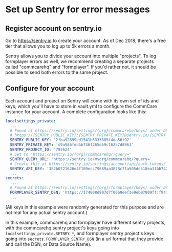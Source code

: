 # Set up Sentry for error messages

## Register account on sentry.io

Go to https://sentry.io to create your account.
As of Dec 2018, there's a free tier that allows you to log up to 5k errors a month. 

Sentry allows you to divide your account into multiple "projects".
To log formplayer errors as well, we recommend creating a separate projects
called "commcarehq" and "formplayer". If you'd rather not, it should be possible
to send both errors to the same project.

## Configure for your account
Each account and project on Sentry will come with its own set of
ids and keys, which you'll have to store in vault.yml to configure
the CommCare instance for your account. A complete configuration looks like this:

```yaml
localsettings_private:
  ...
  # Found at https://sentry.io/settings/{org}/commcarehq/keys/ under DSN (Deprecated)
  # https://{SENTRY_PUBLIC_KEY}:{SENTRY_PRIVATE_KEY}@sentry.io/{SENTRY_PROJECT_ID}
  SENTRY_PUBLIC_KEY: '2fba92899ed1541b5333885f4da56f92'
  SENTRY_PRIVATE_KEY: 'c9a986fed5b746f265d69c16257d8961'
  SENTRY_PROJECT_ID: '793624'
  # Set to 'https://sentry.io/{org}/commcarehq/?query='
  SENTRY_QUERY_URL: 'https://sentry.io/myorg/commcarehq/?query='
  # Create this at https://sentry.io/settings/account/api/auth-tokens/
  SENTRY_API_KEY: '382b0721626e4f109ecc79689aa3878c7fa905dd518ea316b742eeeb696f9638'
  ...
secrets:
  ...
  # Found at https://sentry.io/settings/{org}/formplayer/keys/ under DSN (Deprecated)
  FORMPLAYER_SENTRY_DSN: 'https://174808d807d7f00b9eef3e9eb07909ff:f94747f5def308ff266d2b411bef0994@sentry.io/262831' 
  ...
```

(All keys in this example were randomly generated for this purpose
and are not real for any actual sentry account.)

In this example, commcarehq and formplayer have different sentry projects,
with the commcarehq sentry project's keys going into `localsettings_private.SETNRY_*`,
and formplayer sentry project's keys going into `secrets.FORMPLAYER_SENTRY_DSN`
(in a url format that they provide and call the DSN, or Data Source Name).
